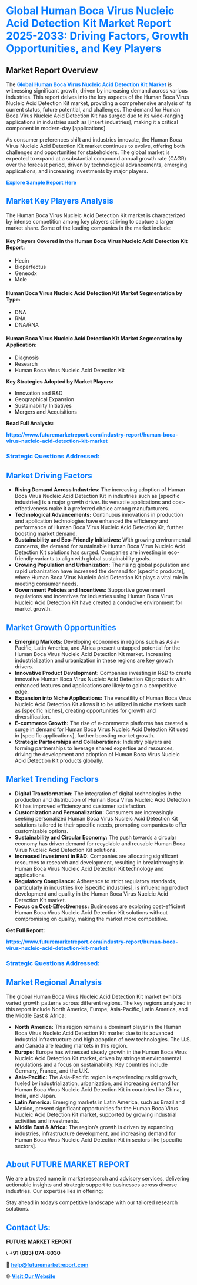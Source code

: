 <h1 style="color: #007BFF;">Global Human Boca Virus Nucleic Acid Detection Kit Market Report 2025-2033: Driving Factors, Growth Opportunities, and Key Players</h1>

<section id="overview">
<h2>Market Report Overview</h2>
<p>The <a href="https://www.futuremarketreport.com/industry-report/human-boca-virus-nucleic-acid-detection-kit-market" style="color: #007BFF; text-decoration: none;"><strong>Global Human Boca Virus Nucleic Acid Detection Kit Market</strong></a> is witnessing significant growth, driven by increasing demand across various industries. This report delves into the key aspects of the Human Boca Virus Nucleic Acid Detection Kit market, providing a comprehensive analysis of its current status, future potential, and challenges. The demand for Human Boca Virus Nucleic Acid Detection Kit has surged due to its wide-ranging applications in industries such as [insert industries], making it a critical component in modern-day [applications].</p>
<p>As consumer preferences shift and industries innovate, the Human Boca Virus Nucleic Acid Detection Kit market continues to evolve, offering both challenges and opportunities for stakeholders. The global market is expected to expand at a substantial compound annual growth rate (CAGR) over the forecast period, driven by technological advancements, emerging applications, and increasing investments by major players.</p>
</section>

<section id="overview">
<p><a href="https://www.futuremarketreport.com/request-sample/reportId=123204" style="color: #007BFF; text-decoration: none;"><strong>Explore Sample Report Here</strong></a></p>
</section>

<section id="key-players">
<h2 style="color: #007BFF;">Market Key Players Analysis</h2>
<p>The Human Boca Virus Nucleic Acid Detection Kit market is characterized by intense competition among key players striving to capture a larger market share. Some of the leading companies in the market include:</p>
<h4>Key Players Covered in the Human Boca Virus Nucleic Acid Detection Kit Report:</h4>
<ul><li>Hecin</li><li>Bioperfectus</li><li>Geneodx</li><li>Mole</li></ul>
<h4>Human Boca Virus Nucleic Acid Detection Kit Market Segmentation by Type:</h4>
<ul><li>DNA</li><li>RNA</li><li>DNA/RNA</li></ul>

<h4>Human Boca Virus Nucleic Acid Detection Kit Market Segmentation by Application:</h4>
<ul><li>Diagnosis</li><li>Research</li><li>Human Boca Virus Nucleic Acid Detection Kit</li></ul>
<p><strong>Key Strategies Adopted by Market Players:</strong></p>
<ul>
<li>Innovation and R&D</li>
<li>Geographical Expansion</li>
<li>Sustainability Initiatives</li>
<li>Mergers and Acquisitions</li>
</ul>
</section>

<section>
<p><strong>Read Full Analysis: </strong></p><a href="https://www.futuremarketreport.com/industry-report/human-boca-virus-nucleic-acid-detection-kit-market" style="color: #007BFF; text-decoration: none;"><strong>https://www.futuremarketreport.com/industry-report/human-boca-virus-nucleic-acid-detection-kit-market</strong></a>
<h3 style="color: #007BFF;">Strategic Questions Addressed:</h3>
</section>

<section id="driving-factors">
<h2 style="color: #007BFF;">Market Driving Factors</h2>
<ul>
<li><strong>Rising Demand Across Industries:</strong> The increasing adoption of Human Boca Virus Nucleic Acid Detection Kit in industries such as [specific industries] is a major growth driver. Its versatile applications and cost-effectiveness make it a preferred choice among manufacturers.</li>
<li><strong>Technological Advancements:</strong> Continuous innovations in production and application technologies have enhanced the efficiency and performance of Human Boca Virus Nucleic Acid Detection Kit, further boosting market demand.</li>
<li><strong>Sustainability and Eco-Friendly Initiatives:</strong> With growing environmental concerns, the demand for sustainable Human Boca Virus Nucleic Acid Detection Kit solutions has surged. Companies are investing in eco-friendly variants to align with global sustainability goals.</li>
<li><strong>Growing Population and Urbanization:</strong> The rising global population and rapid urbanization have increased the demand for [specific products], where Human Boca Virus Nucleic Acid Detection Kit plays a vital role in meeting consumer needs.</li>
<li><strong>Government Policies and Incentives:</strong> Supportive government regulations and incentives for industries using Human Boca Virus Nucleic Acid Detection Kit have created a conducive environment for market growth.</li>
</ul>
</section>

<section id="growth-opportunities">
<h2 style="color: #007BFF;">Market Growth Opportunities</h2>
<ul>
<li><strong>Emerging Markets:</strong> Developing economies in regions such as Asia-Pacific, Latin America, and Africa present untapped potential for the Human Boca Virus Nucleic Acid Detection Kit market. Increasing industrialization and urbanization in these regions are key growth drivers.</li>
<li><strong>Innovative Product Development:</strong> Companies investing in R&D to create innovative Human Boca Virus Nucleic Acid Detection Kit products with enhanced features and applications are likely to gain a competitive edge.</li>
<li><strong>Expansion into Niche Applications:</strong> The versatility of Human Boca Virus Nucleic Acid Detection Kit allows it to be utilized in niche markets such as [specific niches], creating opportunities for growth and diversification.</li>
<li><strong>E-commerce Growth:</strong> The rise of e-commerce platforms has created a surge in demand for Human Boca Virus Nucleic Acid Detection Kit used in [specific applications], further boosting market growth.</li>
<li><strong>Strategic Partnerships and Collaborations:</strong> Industry players are forming partnerships to leverage shared expertise and resources, driving the development and adoption of Human Boca Virus Nucleic Acid Detection Kit products globally.</li>
</ul>
</section>

<section id="trending-factors">
<h2 style="color: #007BFF;">Market Trending Factors</h2>
<ul>
<li><strong>Digital Transformation:</strong> The integration of digital technologies in the production and distribution of Human Boca Virus Nucleic Acid Detection Kit has improved efficiency and customer satisfaction.</li>
<li><strong>Customization and Personalization:</strong> Consumers are increasingly seeking personalized Human Boca Virus Nucleic Acid Detection Kit solutions tailored to their specific needs, prompting companies to offer customizable options.</li>
<li><strong>Sustainability and Circular Economy:</strong> The push towards a circular economy has driven demand for recyclable and reusable Human Boca Virus Nucleic Acid Detection Kit solutions.</li>
<li><strong>Increased Investment in R&D:</strong> Companies are allocating significant resources to research and development, resulting in breakthroughs in Human Boca Virus Nucleic Acid Detection Kit technology and applications.</li>
<li><strong>Regulatory Compliance:</strong> Adherence to strict regulatory standards, particularly in industries like [specific industries], is influencing product development and quality in the Human Boca Virus Nucleic Acid Detection Kit market.</li>
<li><strong>Focus on Cost-Effectiveness:</strong> Businesses are exploring cost-efficient Human Boca Virus Nucleic Acid Detection Kit solutions without compromising on quality, making the market more competitive.</li>
</ul>
</section>

<section>
<p><strong>Get Full Report: </strong></p><a href="https://www.futuremarketreport.com/industry-report/human-boca-virus-nucleic-acid-detection-kit-market" style="color: #007BFF; text-decoration: none;"><strong>https://www.futuremarketreport.com/industry-report/human-boca-virus-nucleic-acid-detection-kit-market</strong></a>
<h3 style="color: #007BFF;">Strategic Questions Addressed:</h3>
</section>


<section id="regional-analysis">
<h2 style="color: #007BFF;">Market Regional Analysis</h2>
<p>The global Human Boca Virus Nucleic Acid Detection Kit market exhibits varied growth patterns across different regions. The key regions analyzed in this report include North America, Europe, Asia-Pacific, Latin America, and the Middle East & Africa:</p>
<ul>
<li><strong>North America:</strong> This region remains a dominant player in the Human Boca Virus Nucleic Acid Detection Kit market due to its advanced industrial infrastructure and high adoption of new technologies. The U.S. and Canada are leading markets in this region.</li>
<li><strong>Europe:</strong> Europe has witnessed steady growth in the Human Boca Virus Nucleic Acid Detection Kit market, driven by stringent environmental regulations and a focus on sustainability. Key countries include Germany, France, and the U.K.</li>
<li><strong>Asia-Pacific:</strong> The Asia-Pacific region is experiencing rapid growth, fueled by industrialization, urbanization, and increasing demand for Human Boca Virus Nucleic Acid Detection Kit in countries like China, India, and Japan.</li>
<li><strong>Latin America:</strong> Emerging markets in Latin America, such as Brazil and Mexico, present significant opportunities for the Human Boca Virus Nucleic Acid Detection Kit market, supported by growing industrial activities and investments.</li>
<li><strong>Middle East & Africa:</strong> The region’s growth is driven by expanding industries, infrastructure development, and increasing demand for Human Boca Virus Nucleic Acid Detection Kit in sectors like [specific sectors].</li>
</ul>
</section>

<footer>
<h2 style="color: #007BFF;">About FUTURE MARKET REPORT</h2>
<p>We are a trusted name in market research and advisory services, delivering actionable insights and strategic support to businesses across diverse industries. Our expertise lies in offering:</p>

<p>Stay ahead in today’s competitive landscape with our tailored research solutions.</p>

<h2 style="color: #007BFF;">Contact Us:</h2>
<p><strong>FUTURE MARKET REPORT</strong></p>
<p>📞 <strong>+91 (883) 074-8030</strong></p>
<p>📧 <strong><a href="mailto:help@futuremarketreport.com" style="color: #007BFF;">help@futuremarketreport.com</a></strong></p>
<p>🌐 <strong><a href="https://www.futuremarketreport.com/" style="color: #007BFF;">Visit Our Website</a></strong></p>
</footer>